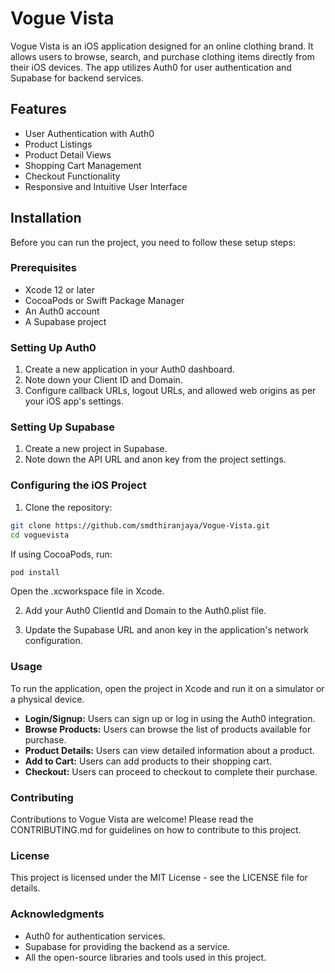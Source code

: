 # Vogue Vista

Vogue Vista is an iOS application designed for an online clothing brand. It allows users to browse, search, and purchase clothing items directly from their iOS devices. The app utilizes Auth0 for user authentication and Supabase for backend services.

## Features

- User Authentication with Auth0
- Product Listings
- Product Detail Views
- Shopping Cart Management
- Checkout Functionality
- Responsive and Intuitive User Interface

## Installation

Before you can run the project, you need to follow these setup steps:

### Prerequisites

- Xcode 12 or later
- CocoaPods or Swift Package Manager
- An Auth0 account
- A Supabase project

### Setting Up Auth0

1. Create a new application in your Auth0 dashboard.
2. Note down your Client ID and Domain.
3. Configure callback URLs, logout URLs, and allowed web origins as per your iOS app's settings.

### Setting Up Supabase

1. Create a new project in Supabase.
2. Note down the API URL and anon key from the project settings.

### Configuring the iOS Project

1. Clone the repository:

```bash
git clone https://github.com/smdthiranjaya/Vogue-Vista.git
cd voguevista
````
If using CocoaPods, run:
```bash
pod install
````

Open the .xcworkspace file in Xcode.

2. Add your Auth0 ClientId and Domain to the Auth0.plist file.

3. Update the Supabase URL and anon key in the application's network configuration.

### Usage

To run the application, open the project in Xcode and run it on a simulator or a physical device.

- **Login/Signup:** Users can sign up or log in using the Auth0 integration.
- **Browse Products:** Users can browse the list of products available for purchase.
- **Product Details:** Users can view detailed information about a product.
- **Add to Cart:** Users can add products to their shopping cart.
- **Checkout:** Users can proceed to checkout to complete their purchase.

### Contributing

Contributions to Vogue Vista are welcome! Please read the CONTRIBUTING.md for guidelines on how to contribute to this project.

### License

This project is licensed under the MIT License - see the LICENSE file for details.

### Acknowledgments

- Auth0 for authentication services.
- Supabase for providing the backend as a service.
- All the open-source libraries and tools used in this project.
